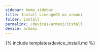 ```yaml
---
sidebar: home_sidebar
title: Install LineageOS on armani
folder: install
permalink: /devices/armani/install
device: armani
---
```

{% include templates/device_install.md %}
